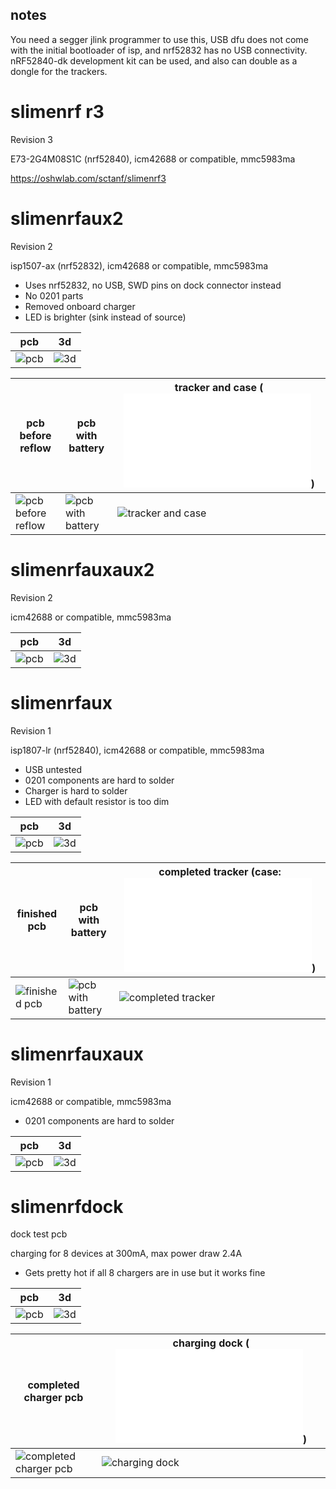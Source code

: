 ## notes

You need a segger jlink programmer to use this, USB dfu does not come with the initial bootloader of isp, and nrf52832 has no USB connectivity. nRF52840-dk development kit can be used, and also can double as a dongle for the trackers.

# slimenrf r3

Revision 3

E73-2G4M08S1C (nrf52840), icm42688 or compatible, mmc5983ma

https://oshwlab.com/sctanf/slimenrf3

# slimenrfaux2

Revision 2

isp1507-ax (nrf52832), icm42688 or compatible, mmc5983ma

* Uses nrf52832, no USB, SWD pins on dock connector instead
* No 0201 parts
* Removed onboard charger
* LED is brighter (sink instead of source)

pcb|3d
--|--
![pcb](../../blob/main/images/slimenrfaux2.png)|![3d](../../blob/main/images/slimenrfaux2_3d.png)

pcb before reflow|pcb with battery|tracker and case (![slimenrf_2.stl](../../blob/main/slimecase/slimenrf_2.stl))
--|--|--
![pcb before reflow](../../blob/main/images/IMG_20230423_154530.webp)|![pcb with battery](../../blob/main/images/IMG_20230422_233642.webp)|![tracker and case](../../blob/main/images/DSC_0067.webp)

# slimenrfauxaux2

Revision 2

icm42688 or compatible, mmc5983ma

pcb|3d
--|--
![pcb](../../blob/main/images/slimenrfauxaux2.png)|![3d](../../blob/main/images/slimenrfauxaux2_3d.png)

# slimenrfaux

Revision 1

isp1807-lr (nrf52840), icm42688 or compatible, mmc5983ma

* USB untested
* 0201 components are hard to solder
* Charger is hard to solder
* LED with default resistor is too dim

pcb|3d
--|--
![pcb](../../blob/main/images/slimenrfaux.png)|![3d](../../blob/main/images/slimenrfaux_3d.png)

finished pcb|pcb with battery|completed tracker (case: ![slimenrf_2_closed.stl](../../blob/main/slimecase/slimenrf_2_closed.stl))
--|--|--
![finished pcb](../../blob/main/images/IMG_20230327_203040.webp)|![pcb with battery](../../blob/main/images/IMG_20230402_175121.webp)|![completed tracker](../../blob/main/images/DSC_0383.webp)

# slimenrfauxaux

Revision 1

icm42688 or compatible, mmc5983ma

* 0201 components are hard to solder

pcb|3d
--|--
![pcb](../../blob/main/images/slimenrfauxaux.png)|![3d](../../blob/main/images/slimenrfauxaux_3d.png)

# slimenrfdock

dock test pcb

charging for 8 devices at 300mA, max power draw 2.4A

* Gets pretty hot if all 8 chargers are in use but it works fine

pcb|3d
--|--
![pcb](../../blob/main/images/slimenrfdock.png)|![3d](../../blob/main/images/slimenrfdock_3d.png)

completed charger pcb|charging dock (![slimenrfdock_2_6x_3pin.stl](../../blob/main/slimecase/slimenrfdock_2_6x_3pin.stl))
--|--
![completed charger pcb](../../blob/main/images/IMG_20230421_180853.webp)|![charging dock](../../blob/main/images/IMG_20230409_022839.webp)
